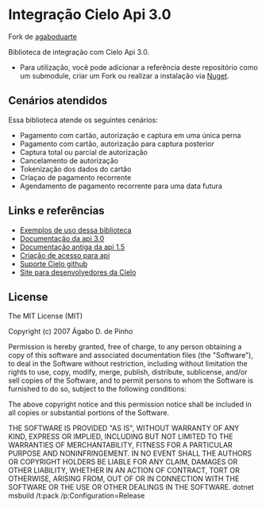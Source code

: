 ﻿# Integração Cielo Api 3.0

Fork de [agaboduarte](https://github.com/agaboduarte/Integracao-Cielo-Api-3.0)

Biblioteca de integração com Cielo Api 3.0. 
- Para utilização, você pode adicionar a referência deste repositório como um submodule, criar um Fork ou realizar a instalação via [Nuget](https://www.nuget.org/packages/CieloSharpAPICore/).

Cenários atendidos 
----

Essa biblioteca atende os seguintes cenários:
- Pagamento com cartão, autorização e captura em uma única perna
- Pagamento com cartão, autorização para captura posterior
- Captura total ou parcial de autorização
- Cancelamento de autorização
- Tokenização dos dados do cartão
- Criaçao de pagamento recorrente
- Agendamento de pagamento recorrente para uma data futura

Links e referências
----
* [Exemplos de uso dessa biblioteca](https://github.com/pavini/CieloSharpAPICore/blob/master/Cielo.Core.Tests/CieloAp%C3%ADTest.cs)
* [Documentação da api 3.0](http://developercielo.github.io/Webservice-3.0)
* [Documentação antiga da api 1.5](http://bit.ly/2bO2Cw2)
* [Criação de acesso para api](https://cadastrosandbox.cieloecommerce.cielo.com.br)
* [Suporte Cielo github](https://github.com/DeveloperCielo)
* [Site para desenvolvedores da Cielo](https://www.cielo.com.br/desenvolvedores)

License
----

The MIT License (MIT)

Copyright (c) 2007 Ágabo D. de Pinho

Permission is hereby granted, free of charge, to any person obtaining a copy of
this software and associated documentation files (the "Software"), to deal in
the Software without restriction, including without limitation the rights to
use, copy, modify, merge, publish, distribute, sublicense, and/or sell copies of
the Software, and to permit persons to whom the Software is furnished to do so,
subject to the following conditions:

The above copyright notice and this permission notice shall be included in all
copies or substantial portions of the Software.

THE SOFTWARE IS PROVIDED "AS IS", WITHOUT WARRANTY OF ANY KIND, EXPRESS OR
IMPLIED, INCLUDING BUT NOT LIMITED TO THE WARRANTIES OF MERCHANTABILITY, FITNESS
FOR A PARTICULAR PURPOSE AND NONINFRINGEMENT. IN NO EVENT SHALL THE AUTHORS OR
COPYRIGHT HOLDERS BE LIABLE FOR ANY CLAIM, DAMAGES OR OTHER LIABILITY, WHETHER
IN AN ACTION OF CONTRACT, TORT OR OTHERWISE, ARISING FROM, OUT OF OR IN
CONNECTION WITH THE SOFTWARE OR THE USE OR OTHER DEALINGS IN THE SOFTWARE.
dotnet msbuild /t:pack /p:Configuration=Release